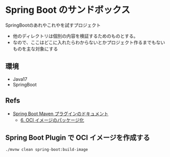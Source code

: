 # Spring Boot のサンドボックス

SpringBootのあれやこれやを試すプロジェクト

- 他のディレクトリは個別の内容を検証するためのものとする。
- なので、ここはどこに入れたらわからないとかプロジェクト作るまでもないものを主な対象にする

## 環境

- Java17
- SpringBoot

## Refs

- [Spring Boot Maven プラグインのドキュメント](https://spring.pleiades.io/spring-boot/docs/current/maven-plugin/reference/htmlsingle/)
  - [6. OCI イメージのパッケージ化](https://spring.pleiades.io/spring-boot/docs/current/maven-plugin/reference/htmlsingle/#build-image)

## Spring Boot Plugin で OCI イメージを作成する

```sh
./mvnw clean spring-boot:build-image
```


